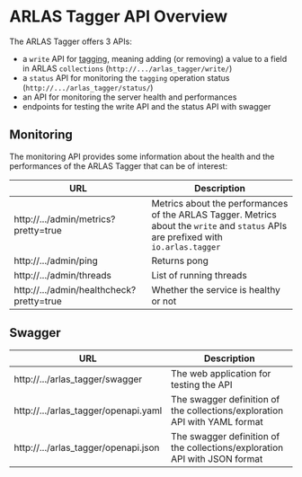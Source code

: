 # ARLAS Tagger API Overview

The ARLAS Tagger offers 3 APIs:

- a `write` API for [tagging](arlas-api-tagging.md), meaning adding (or removing) a value to a field in ARLAS `collections` (`http://.../arlas_tagger/write/`)
- a `status` API for monitoring the `tagging` operation status (`http://.../arlas_tagger/status/`)
- an API for monitoring the server health and performances
- endpoints for testing the write API and the status API with swagger

## Monitoring

The monitoring API provides some information about the health and the performances of the ARLAS Tagger that can be of interest:

| URL                                      | Description                                                                                                                         |
|------------------------------------------|-------------------------------------------------------------------------------------------------------------------------------------|
| http://.../admin/metrics?pretty=true     | Metrics about the performances of the ARLAS Tagger. Metrics about the `write` and `status` APIs are prefixed with `io.arlas.tagger` |
| http://.../admin/ping                    | Returns pong                                                                                                                        |
| http://.../admin/threads                 | List of running threads                                                                                                             |
| http://.../admin/healthcheck?pretty=true | Whether the service is healthy or not                                                                                               |


## Swagger

| URL                                  | Description                                                                |
|--------------------------------------|----------------------------------------------------------------------------|
| http://.../arlas_tagger/swagger      | The web application for testing the API                                    |
| http://.../arlas_tagger/openapi.yaml | The swagger definition of the collections/exploration API with YAML format |
| http://.../arlas_tagger/openapi.json | The swagger definition of the collections/exploration API with JSON format |
